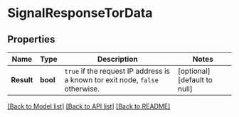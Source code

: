 # SignalResponseTorData

## Properties
Name | Type | Description | Notes
------------ | ------------- | ------------- | -------------
**Result** | **bool** | `true` if the request IP address is a known tor exit node, `false` otherwise.  | [optional] [default to null]

[[Back to Model list]](../README.md#documentation-for-models) [[Back to API list]](../README.md#documentation-for-api-endpoints) [[Back to README]](../README.md)

